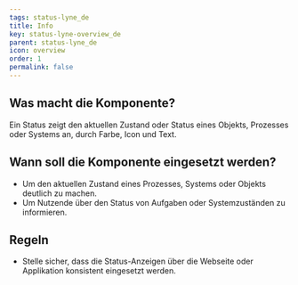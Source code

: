```yaml
---
tags: status-lyne_de
title: Info
key: status-lyne-overview_de
parent: status-lyne_de
icon: overview
order: 1
permalink: false
---
```


## Was macht die Komponente?
Ein Status zeigt den aktuellen Zustand oder Status eines Objekts, Prozesses oder Systems an, durch Farbe, Icon und Text.

## Wann soll die Komponente eingesetzt werden?
* Um den aktuellen Zustand eines Prozesses, Systems oder Objekts deutlich zu machen.
* Um Nutzende über den Status von Aufgaben oder Systemzuständen zu informieren.

## Regeln
* Stelle sicher, dass die Status-Anzeigen über die Webseite oder Applikation konsistent eingesetzt werden.
